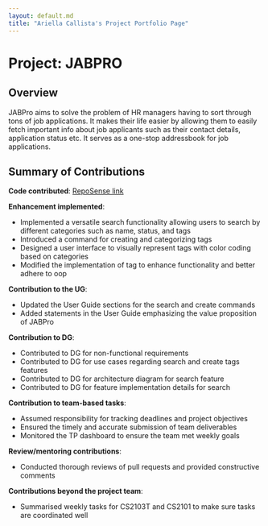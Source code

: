```yaml
---
layout: default.md
title: "Ariella Callista's Project Portfolio Page"
---
```


# Project: JABPRO
## Overview
JABPro aims to solve the problem of HR managers having to sort through tons of job applications.
It makes their life easier by allowing them to easily fetch important info about job applicants such as their contact details, application status etc. It serves as a one-stop addressbook for job applications.
## Summary of Contributions
**Code contributed**: [RepoSense link](https://nus-cs2103-ay2324s1.github.io/tp-dashboard/?search=ariellacallista&breakdown=true)

**Enhancement implemented**:
* Implemented a versatile search functionality allowing users to search by different categories such as name, status, and tags 
* Introduced a command for creating and categorizing tags 
* Designed a user interface to visually represent tags with color coding based on categories 
* Modified the implementation of tag to enhance functionality and better adhere to oop

**Contribution to the UG**:
* Updated the User Guide sections for the search and create commands
* Added statements in the User Guide emphasizing the value proposition of JABPro

**Contribution to DG**:
* Contributed to DG for non-functional requirements 
* Contributed to DG for use cases regarding search and create tags features
* Contributed to DG for architecture diagram for search feature
* Contributed to DG for feature implementation details for search

**Contribution to team-based tasks**:
* Assumed responsibility for tracking deadlines and project objectives
* Ensured the timely and accurate submission of team deliverables
* Monitored the TP dashboard to ensure the team met weekly goals

**Review/mentoring contributions**:
* Conducted thorough reviews of pull requests and provided constructive comments

**Contributions beyond the project team**:
* Summarised weekly tasks for CS2103T and CS2101 to make sure tasks are coordinated well
